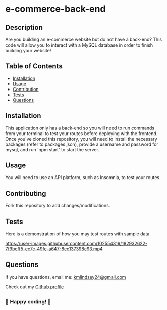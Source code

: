 # e-commerce-back-end

  

  ## Description
  Are you building an e-commerce website but do not have a back-end? This code will allow you to interact with a MySQL database in order to finish building your website!


  ## Table of Contents

  - [Installation](#Installation)
  - [Usage](#Usage)
  - [Contribution](#Contributing)
  - [Tests](#Tests)
  - [Questions](#Questions)
  

  ## Installation
  This application only has a back-end so you will need to run commands from your terminal to test your routes before deploying with the frontend. Once you've cloned this repository, you will need to install the necessary packages (refer to packages.json), provide a username and password for mysql, and run 'npm start' to start the server.

  ## Usage
  You will need to use an API platform, such as Insomnia, to test your routes. 


  ## Contributing
  Fork this repository to add changes/modifications.

  ## Tests
  Here is a demonstration of how you may test routes with sample data.
  
  

https://user-images.githubusercontent.com/102554319/182932622-7f9bcff5-ec7c-49fe-a647-8ec137398c93.mp4



  ## Questions
  If you have questions, email me: <kmlindsey24@gmail.com>
  
  Check out my [Github profile](https://github.com/kfisch2)
  ##
  
  ### :dizzy: Happy coding! :dizzy:


